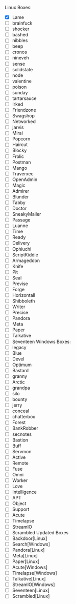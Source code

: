 Linux Boxes:
- [x] Lame
- [ ] brainfuck
- [ ] shocker
- [ ] bashed
- [ ] nibbles
- [ ] beep
- [ ] cronos
- [ ] nineveh
- [ ] sense
- [ ] solidstate
- [ ] node
- [ ] valentine
- [ ] poison
- [ ] sunday
- [ ] tartarsauce
- [ ] Irked
- [ ] Friendzone
- [ ] Swagshop
- [ ] Networked
- [ ] jarvis
- [ ] Mirai
- [ ] Popcorn
- [ ] Haircut
- [ ] Blocky
- [ ] Frolic
- [ ] Postman
- [ ] Mango
- [ ] Traverxec
- [ ] OpenAdmin
- [ ] Magic
- [ ] Admirer
- [ ] Blunder
- [ ] Tabby 
- [ ] Doctor
- [ ] SneakyMailer
- [ ] Passage
- [ ] Luanne
- [ ] Time
- [ ] Ready
- [ ] Delivery
- [ ] Ophiuchi
- [ ] ScriptKiddie
- [ ] Armageddon
- [ ] Knife
- [ ] Pit
- [ ] Seal
- [ ] Previse 
- [ ] Forge
- [ ] Horizontall
- [ ] Shibboleth
- [ ] Writer
- [ ] Precise
- [ ] Pandora
- [ ] Meta
- [ ] Paper
- [ ] Talkative
- [ ] Seventeen
Windows Boxes:
- [ ] legacy
- [ ] Blue
- [ ] Devel
- [ ] Optimum
- [ ] Bastard
- [ ] granny
- [ ] Arctic
- [ ] grandpa
- [ ] silo
- [ ] bounty
- [ ] jerry
- [ ] conceal
- [ ] chatterbox
- [ ] Forest
- [ ] BankRobber
- [ ] secnotes
- [ ] Bastion
- [ ] Buff
- [ ] Servmon
- [ ] Active
- [ ] Remote
- [ ] Fuse
- [ ] Omni
- [ ] Worker
- [ ] Love
- [ ] Intelligence
- [ ] APT
- [ ] Object
- [ ] Support
- [ ] Acute
- [ ] Timelapse
- [ ] StreamIO
- [ ] Scrambled
Updated Boxes
- [ ] Backdoor[Linux]
- [ ] Search[Windows]
- [ ] Pandora[Linux]
- [ ] Meta[Linux]
- [ ] Paper[Linux]
- [ ] Acute[Windows]
- [ ] Timelapse[Windows]
- [ ] Talkative[Linux]
- [ ] StreamIO[Windows]
- [ ] Seventeen[Linux]
- [ ] Scrambled[Linux]